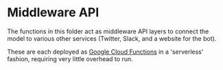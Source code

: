 # Middleware API

The functions in this folder act as middleware API layers to connect the model to various other services (Twitter, Slack, and a website for the bot).

These are each deployed as [Google Cloud Functions](https://cloud.google.com/functions) in a 'serverless' fashion, requiring very little overhead to run.